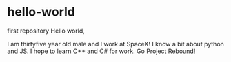 # hello-world
first repository
Hello world,

I am thirtyfive year old male and I work at SpaceX! I know a bit about python and JS. I hope to learn C++ and C# for work. Go Project Rebound!
